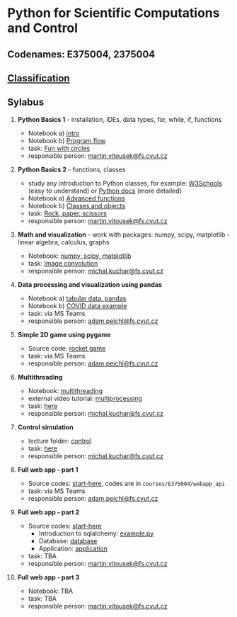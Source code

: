 # Python for Scientific Computations and Control 
## Codenames: E375004, 2375004

## [Classification](courses/classification.md)

## Sylabus

1. **Python Basics 1** - installation, IDEs, data types, for, while, if, functions

   - Notebook a) [intro](courses/intro.md)
   - Notebook b) [Program flow](courses/E375004/python_basics_1/basics_01.ipynb)
   - task: [Fun with circles](tasks/circles)
   - responsible person: martin.vitousek@fs.cvut.cz
   
2. **Python Basics 2** - functions, classes

   - study any introduction to Python classes, for example: [W3Schools](https://www.w3schools.com/python/python_classes.asp) (easy to understand) or [Python docs](https://docs.python.org/3/tutorial/classes.html) (more detailed)
   - Notebook a) [Advanced functions](courses/E375004/python_basics_2/basics_02a.ipynb)
   - Notebook b) [Classes and objects](courses/E375004/python_basics_2/basics_02b.ipynb)
   - task: [Rock, paper, scissors](tasks/rock_paper_scissors)
   - responsible person: martin.vitousek@fs.cvut.cz

3. **Math and visualization** - work with packages: numpy, scipy, matplotlib - linear algebra, calculus, graphs 

   - Notebook: [numpy, scipy, matplotlib](courses/E375004/numpy_matplotlib/numpy_matplotlib.ipynb)
   - task: [Image convolution](tasks/convolution/EN_numpy_convolution_filter.ipynb)
   - responsible person: michal.kuchar@fs.cvut.cz

4. **Data processing and visualization using pandas**

   - Notebook a) [tabular data, pandas](courses/E375004/data_pandas/basics_01.ipynb)
   - Notebook b) [COVID data example](courses/E375004/data_pandas/basics_02.ipynb)
   - task: via MS Teams
   - responsible person: adam.peichl@fs.cvut.cz

5. **Simple 2D game using pygame**

   - Source code: [rocket game](courses/E375004/pygame_simulator)
   - task: via MS Teams
   - responsible person: adam.peichl@fs.cvut.cz

6. **Multithreading** 

   - Notebook: [multithreading](courses/E375004/multithreading/multithreading.ipynb)
   - external video tutorial: [multiprocessing](https://youtu.be/fKl2JW_qrso)
   - task: [here](tasks/multithreading/multithreading.ipynb)
   - responsible person: michal.kuchar@fs.cvut.cz

7. **Control simulation** 

   - lecture folder: [control](courses/E375004/control)
   - task: [here](tasks/controller/controller.ipynb)
   - responsible person: michal.kuchar@fs.cvut.cz

8. **Full web app - part 1** 

   - Source codes: [start-here](courses/E375004/webapp_api/README.md), codes
        are in `courses/E375004/webapp_api`
   - task: via MS Teams
   - responsible person: adam.peichl@fs.cvut.cz

9. **Full web app - part 2** 

   - Source codes: [start-here](courses/E375004/webapp_database/README.md)
     - Introduction to sqlalchemy: [example.py](courses/E375004/webapp_database/sqlalchemy_introduction/example.md)
     - Database: [database](courses/E375004/webapp_database/database)
     - Application: [application](courses/E375004/webapp_database)
   - task: TBA 
   - responsible person: martin.vitousek@fs.cvut.cz

10. **Full web app - part 3** 

    - Notebook: TBA
    - task: TBA
    - responsible person:  martin.vitousek@fs.cvut.cz
